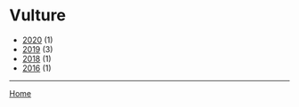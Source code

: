 # Vulture

  * [2020](./vulture-2020.md/) (1)
  * [2019](./vulture-2019.md/) (3)
  * [2018](./vulture-2018.md/) (1)
  * [2016](./vulture-2016.md/) (1)

----

[Home](../)
